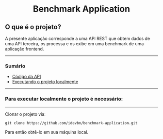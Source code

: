 <h1 align="center" > Benchmark Application</h1>

<h2> O que é o projeto? </h2>
<p>A presente aplicação corresponde a uma API REST que obtem dados de uma API terceira, os processa e os exibe em uma benchmark de uma aplicação frontend.</p>

<hr>

<h3> Sumário </h3>

- <a href="https://github.com/idevbn/benchmark-application/tree/main/pln-api">Código da API</a>
- <a href=#executando>Executando o projeto localmente</a>

<hr>

<h3 id="executando">Para executar localmente o projeto é necessário:</h3>

<hr>

<p>Clonar o projeto via:</p>

```shell
git clone https://github.com/idevbn/benchmark-application.git
```

<p>Para então obtê-lo em sua máquina local.</p>
